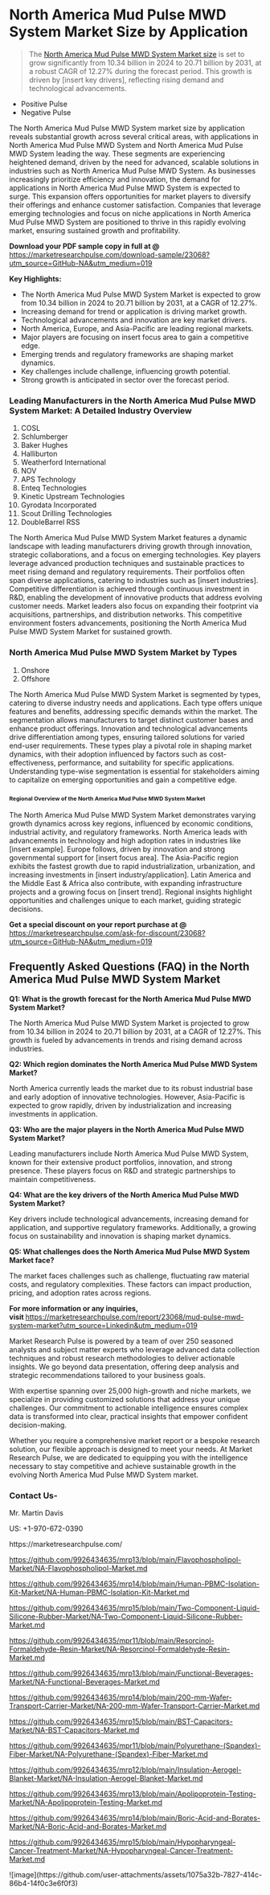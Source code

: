 <h1>North America Mud Pulse MWD System Market&nbsp;Size by Application</h1><blockquote><p>The <a href="https://marketresearchpulse.com/download-sample/23068?utm_source=GitHub-NA&amp;utm_medium=019">North America Mud Pulse MWD System Market size</a> is set to grow significantly from 10.34 billion in 2024 to 20.71 billion by 2031, at a robust CAGR of 12.27% during the forecast period. This growth is driven by [insert key drivers], reflecting rising demand and technological advancements.</p></blockquote><ul><li>Positive Pulse<li> Negative Pulse</li></ul><p>The North America Mud Pulse MWD System market size by application reveals substantial growth across several critical areas, with applications in North America Mud Pulse MWD System and North America Mud Pulse MWD System leading the way. These segments are experiencing heightened demand, driven by the need for advanced, scalable solutions in industries such as North America Mud Pulse MWD System. As businesses increasingly prioritize efficiency and innovation, the demand for applications in North America Mud Pulse MWD System is expected to surge. This expansion offers opportunities for market players to diversify their offerings and enhance customer satisfaction. Companies that leverage emerging technologies and focus on niche applications in North America Mud Pulse MWD System are positioned to thrive in this rapidly evolving market, ensuring sustained growth and profitability.</p><p><strong>Download your PDF sample copy in full at @ </strong><a href="https://marketresearchpulse.com/download-sample/23068?utm_source=GitHub-NA&amp;utm_medium=019">https://marketresearchpulse.com/download-sample/23068?utm_source=GitHub-NA&amp;utm_medium=019</a></p><p><strong>Key Highlights: </strong></p><ul><li>The North America Mud Pulse MWD System Market is expected to grow from 10.34 billion in 2024 to 20.71 billion by 2031, at a CAGR of 12.27%.</li><li>Increasing demand for trend or application is driving market growth.</li><li>Technological advancements and innovation are key market drivers.</li><li>North America, Europe, and Asia-Pacific are leading regional markets.</li><li>Major players are focusing on insert focus area to gain a competitive edge.</li><li>Emerging trends and regulatory frameworks are shaping market dynamics.</li><li>Key challenges include challenge, influencing growth potential.</li><li>Strong growth is anticipated in sector over the forecast period.</li></ul><h3>Leading Manufacturers in the North America Mud Pulse MWD System Market: A Detailed Industry Overview</h3><ol><li>COSL</li><li>Schlumberger</li><li>Baker Hughes</li><li>Halliburton</li><li>Weatherford International</li><li>NOV</li><li>APS Technology</li><li>Enteq Technologies</li><li>Kinetic Upstream Technologies</li><li>Gyrodata Incorporated</li><li>Scout Drilling Technologies</li><li>DoubleBarrel RSS</li></ol><div class="flex max-w-full flex-col flex-grow"><div class="min-h-8 text-message flex w-full flex-col items-end gap-2 whitespace-normal break-words [.text-message+&amp;]:mt-5" dir="auto" data-message-author-role="assistant" data-message-id="fd8432e4-4910-450d-b182-61b7bfb0a01f" data-message-model-slug="gpt-4o"><div class="flex w-full flex-col gap-1 empty:hidden first:pt-[3px]"><div class="markdown prose w-full break-words dark:prose-invert light"><p>The North America Mud Pulse MWD System Market features a dynamic landscape with leading manufacturers driving growth through innovation, strategic collaborations, and a focus on emerging technologies. Key players leverage advanced production techniques and sustainable practices to meet rising demand and regulatory requirements. Their portfolios often span diverse applications, catering to industries such as [insert industries]. Competitive differentiation is achieved through continuous investment in R&amp;D, enabling the development of innovative products that address evolving customer needs. Market leaders also focus on expanding their footprint via acquisitions, partnerships, and distribution networks. This competitive environment fosters advancements, positioning the North America Mud Pulse MWD System Market for sustained growth.</p></div></div></div></div><h3>North America Mud Pulse MWD System Market by Types</h3><ol><li>Onshore<li> Offshore</li></ol><div class="flex max-w-full flex-col flex-grow"><div class="min-h-8 text-message flex w-full flex-col items-end gap-2 whitespace-normal break-words [.text-message+&amp;]:mt-5" dir="auto" data-message-author-role="assistant" data-message-id="084470be-0bb7-4664-bddf-5156b4f41249" data-message-model-slug="gpt-4o-mini"><div class="flex w-full flex-col gap-1 empty:hidden first:pt-[3px]"><div class="markdown prose w-full break-words dark:prose-invert light"><p>The North America Mud Pulse MWD System Market is segmented by types, catering to diverse industry needs and applications. Each type offers unique features and benefits, addressing specific demands within the market. The segmentation allows manufacturers to target distinct customer bases and enhance product offerings. Innovation and technological advancements drive differentiation among types, ensuring tailored solutions for varied end-user requirements. These types play a pivotal role in shaping market dynamics, with their adoption influenced by factors such as cost-effectiveness, performance, and suitability for specific applications. Understanding type-wise segmentation is essential for stakeholders aiming to capitalize on emerging opportunities and gain a competitive edge.</p></div></div></div></div><h3><span style="font-size: 11px;">Regional Overview of the North America Mud Pulse MWD System Market</span></h3><div class="flex max-w-full flex-col flex-grow"><div class="min-h-8 text-message flex w-full flex-col items-end gap-2 whitespace-normal break-words [.text-message+&amp;]:mt-5" dir="auto" data-message-author-role="assistant" data-message-id="e9038762-ce64-4e30-91c9-9bd413514231" data-message-model-slug="gpt-4o-mini"><div class="flex w-full flex-col gap-1 empty:hidden first:pt-[3px]"><div class="markdown prose w-full break-words dark:prose-invert light"><p>The North America Mud Pulse MWD System Market demonstrates varying growth dynamics across key regions, influenced by economic conditions, industrial activity, and regulatory frameworks. North America leads with advancements in technology and high adoption rates in industries like [insert example]. Europe follows, driven by innovation and strong governmental support for [insert focus area]. The Asia-Pacific region exhibits the fastest growth due to rapid industrialization, urbanization, and increasing investments in [insert industry/application]. Latin America and the Middle East &amp; Africa also contribute, with expanding infrastructure projects and a growing focus on [insert trend]. Regional insights highlight opportunities and challenges unique to each market, guiding strategic decisions.</p></div></div></div></div><p><strong>Get a special discount on your report purchase at @ </strong><a href="https://marketresearchpulse.com/ask-for-discount/23068?utm_source=GitHub-NA&amp;utm_medium=019">https://marketresearchpulse.com/ask-for-discount/23068?utm_source=GitHub-NA&amp;utm_medium=019</a></p><h2>Frequently Asked Questions (FAQ) in the North America Mud Pulse MWD System Market</h2><p><strong>Q1: What is the growth forecast for the North America Mud Pulse MWD System Market?</strong></p><p>The North America Mud Pulse MWD System Market is projected to grow from 10.34 billion in 2024 to 20.71 billion by 2031, at a CAGR of 12.27%. This growth is fueled by advancements in trends and rising demand across industries.</p><p><strong>Q2: Which region dominates the North America Mud Pulse MWD System Market?</strong></p><p>North America currently leads the market due to its robust industrial base and early adoption of innovative technologies. However, Asia-Pacific is expected to grow rapidly, driven by industrialization and increasing investments in application.</p><p><strong>Q3: Who are the major players in the North America Mud Pulse MWD System Market?</strong></p><p>Leading manufacturers include North America Mud Pulse MWD System, known for their extensive product portfolios, innovation, and strong presence. These players focus on R&amp;D and strategic partnerships to maintain competitiveness.</p><p><strong>Q4: What are the key drivers of the North America Mud Pulse MWD System Market?</strong></p><p>Key drivers include technological advancements, increasing demand for application, and supportive regulatory frameworks. Additionally, a growing focus on sustainability and innovation is shaping market dynamics.</p><p><strong>Q5: What challenges does the North America Mud Pulse MWD System Market face?</strong></p><p>The market faces challenges such as challenge, fluctuating raw material costs, and regulatory complexities. These factors can impact production, pricing, and adoption rates across regions.</p><p><strong>For more information or any inquiries, visit&nbsp;</strong><a href="https://marketresearchpulse.com/report/23068/mud-pulse-mwd-system-market?utm_source=Linkedin&utm_medium=019">https://marketresearchpulse.com/report/23068/mud-pulse-mwd-system-market?utm_source=Linkedin&utm_medium=019</a></p><p>Market Research Pulse is powered by a team of over 250 seasoned analysts and subject matter experts who leverage advanced data collection techniques and robust research methodologies to deliver actionable insights. We go beyond data presentation, offering deep analysis and strategic recommendations tailored to your business goals.</p><p>With expertise spanning over 25,000 high-growth and niche markets, we specialize in providing customized solutions that address your unique challenges. Our commitment to actionable intelligence ensures complex data is transformed into clear, practical insights that empower confident decision-making.</p><p>Whether you require a comprehensive market report or a bespoke research solution, our flexible approach is designed to meet your needs. At Market Research Pulse, we are dedicated to equipping you with the intelligence necessary to stay competitive and achieve sustainable growth in the evolving North America Mud Pulse MWD System market.</p><h3><strong>Contact Us-</strong></h3><p>Mr. Martin Davis</p><p>US: +1-970-672-0390</p><p>https://marketresearchpulse.com/</p><p><a href="https://github.com/9926434635/mrp13/blob/main/Flavophospholipol-Market/NA-Flavophospholipol-Market.md">https://github.com/9926434635/mrp13/blob/main/Flavophospholipol-Market/NA-Flavophospholipol-Market.md</a></p><p><a href="https://github.com/9926434635/mrp14/blob/main/Human-PBMC-Isolation-Kit-Market/NA-Human-PBMC-Isolation-Kit-Market.md">https://github.com/9926434635/mrp14/blob/main/Human-PBMC-Isolation-Kit-Market/NA-Human-PBMC-Isolation-Kit-Market.md</a></p><p><a href="https://github.com/9926434635/mrp15/blob/main/Two-Component-Liquid-Silicone-Rubber-Market/NA-Two-Component-Liquid-Silicone-Rubber-Market.md">https://github.com/9926434635/mrp15/blob/main/Two-Component-Liquid-Silicone-Rubber-Market/NA-Two-Component-Liquid-Silicone-Rubber-Market.md</a></p><p><a href="https://github.com/9926434635/mpr11/blob/main/Resorcinol-Formaldehyde-Resin-Market/NA-Resorcinol-Formaldehyde-Resin-Market.md">https://github.com/9926434635/mpr11/blob/main/Resorcinol-Formaldehyde-Resin-Market/NA-Resorcinol-Formaldehyde-Resin-Market.md</a></p><p><a href="https://github.com/9926434635/mrp13/blob/main/Functional-Beverages-Market/NA-Functional-Beverages-Market.md">https://github.com/9926434635/mrp13/blob/main/Functional-Beverages-Market/NA-Functional-Beverages-Market.md</a></p><p><a href="https://github.com/9926434635/mrp14/blob/main/200-mm-Wafer-Transport-Carrier-Market/NA-200-mm-Wafer-Transport-Carrier-Market.md">https://github.com/9926434635/mrp14/blob/main/200-mm-Wafer-Transport-Carrier-Market/NA-200-mm-Wafer-Transport-Carrier-Market.md</a></p><p><a href="https://github.com/9926434635/mrp15/blob/main/BST-Capacitors-Market/NA-BST-Capacitors-Market.md">https://github.com/9926434635/mrp15/blob/main/BST-Capacitors-Market/NA-BST-Capacitors-Market.md</a></p><p><a href="https://github.com/9926434635/mpr11/blob/main/Polyurethane-(Spandex)-Fiber-Market/NA-Polyurethane-(Spandex)-Fiber-Market.md">https://github.com/9926434635/mpr11/blob/main/Polyurethane-(Spandex)-Fiber-Market/NA-Polyurethane-(Spandex)-Fiber-Market.md</a></p><p><a href="https://github.com/9926434635/mrp12/blob/main/Insulation-Aerogel-Blanket-Market/NA-Insulation-Aerogel-Blanket-Market.md">https://github.com/9926434635/mrp12/blob/main/Insulation-Aerogel-Blanket-Market/NA-Insulation-Aerogel-Blanket-Market.md</a></p><p><a href="https://github.com/9926434635/mrp13/blob/main/Apolipoprotein-Testing-Market/NA-Apolipoprotein-Testing-Market.md">https://github.com/9926434635/mrp13/blob/main/Apolipoprotein-Testing-Market/NA-Apolipoprotein-Testing-Market.md</a></p><p><a href="https://github.com/9926434635/mrp14/blob/main/Boric-Acid-and-Borates-Market/NA-Boric-Acid-and-Borates-Market.md">https://github.com/9926434635/mrp14/blob/main/Boric-Acid-and-Borates-Market/NA-Boric-Acid-and-Borates-Market.md</a></p><p><a href="https://github.com/9926434635/mrp15/blob/main/Hypopharyngeal-Cancer-Treatment-Market/NA-Hypopharyngeal-Cancer-Treatment-Market.md">https://github.com/9926434635/mrp15/blob/main/Hypopharyngeal-Cancer-Treatment-Market/NA-Hypopharyngeal-Cancer-Treatment-Market.md</a></p>
![image](https://github.com/user-attachments/assets/1075a32b-7827-414c-86b4-14f0c3e6f0f3)
